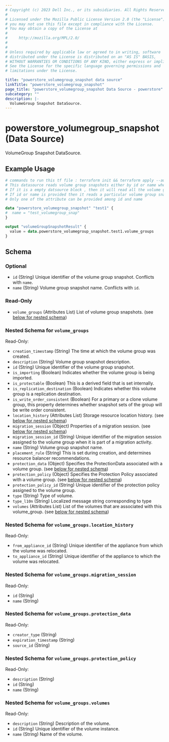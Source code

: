 ```yaml
---
# Copyright (c) 2023 Dell Inc., or its subsidiaries. All Rights Reserved.
# 
# Licensed under the Mozilla Public License Version 2.0 (the "License");
# you may not use this file except in compliance with the License.
# You may obtain a copy of the License at
# 
#     http://mozilla.org/MPL/2.0/
# 
# 
# Unless required by applicable law or agreed to in writing, software
# distributed under the License is distributed on an "AS IS" BASIS,
# WITHOUT WARRANTIES OR CONDITIONS OF ANY KIND, either express or implied.
# See the License for the specific language governing permissions and
# limitations under the License.

title: "powerstore_volumegroup_snapshot data source"
linkTitle: "powerstore_volumegroup_snapshot"
page_title: "powerstore_volumegroup_snapshot Data Source - powerstore"
subcategory: ""
description: |-
  VolumeGroup Snapshot DataSource.
---
```


# powerstore_volumegroup_snapshot (Data Source)

VolumeGroup Snapshot DataSource.

## Example Usage

```terraform
# commands to run this tf file : terraform init && terraform apply --auto-approve
# This datasource reads volume group snapshots either by id or name where user can provide a value to any one of them
# If it is a empty datsource block , then it will read all the volume group snapshots
# If id or name is provided then it reads a particular volume group snapshot with that id or name
# Only one of the attribute can be provided among id and name

data "powerstore_volumegroup_snapshot" "test1" {
#  name = "test_volumegroup_snap"
}

output "volumeGroupSnapshotResult" {
  value = data.powerstore_volumegroup_snapshot.test1.volume_groups
}
```

<!-- schema generated by tfplugindocs -->
## Schema

### Optional

- `id` (String) Unique identifier of the volume group snapshot. Conflicts with `name`.
- `name` (String) Volume group snapshot name. Conflicts with `id`.

### Read-Only

- `volume_groups` (Attributes List) List of volume group snapshots. (see [below for nested schema](#nestedatt--volume_groups))

<a id="nestedatt--volume_groups"></a>
### Nested Schema for `volume_groups`

Read-Only:

- `creation_timestamp` (String) The time at which the volume group was created.
- `description` (String) Volume group snapshot description.
- `id` (String) Unique identifier of the volume group snapshot.
- `is_importing` (Boolean) Indicates whether the volume group is being imported.
- `is_protectable` (Boolean) This is a derived field that is set internally.
- `is_replication_destination` (Boolean) Indicates whether this volume group is a replication destination.
- `is_write_order_consistent` (Boolean) For a primary or a clone volume group, this property determines whether snapshot sets of the group will be write order consistent.
- `location_history` (Attributes List) Storage resource location history. (see [below for nested schema](#nestedatt--volume_groups--location_history))
- `migration_session` (Object) Properties of a migration session. (see [below for nested schema](#nestedatt--volume_groups--migration_session))
- `migration_session_id` (String) Unique identifier of the migration session assigned to the volume group when it is part of a migration activity.
- `name` (String) Volume group snapshot name.
- `placement_rule` (String) This is set during creation, and determines resource balancer recommendations.
- `protection_data` (Object) Specifies the ProtectionData associated with a volume group. (see [below for nested schema](#nestedatt--volume_groups--protection_data))
- `protection_policy` (Object) Specifies the Protection Policy associated with a volume group. (see [below for nested schema](#nestedatt--volume_groups--protection_policy))
- `protection_policy_id` (String) Unique identifier of the protection policy assigned to the volume group.
- `type` (String) Type of volume.
- `type_l10n` (String) Localized message string corresponding to type
- `volumes` (Attributes List) List of the volumes that are associated with this volume_group. (see [below for nested schema](#nestedatt--volume_groups--volumes))

<a id="nestedatt--volume_groups--location_history"></a>
### Nested Schema for `volume_groups.location_history`

Read-Only:

- `from_appliance_id` (String) Unique identifier of the appliance from which the volume was relocated.
- `to_appliance_id` (String) Unique identifier of the appliance to which the volume was relocated.


<a id="nestedatt--volume_groups--migration_session"></a>
### Nested Schema for `volume_groups.migration_session`

Read-Only:

- `id` (String)
- `name` (String)


<a id="nestedatt--volume_groups--protection_data"></a>
### Nested Schema for `volume_groups.protection_data`

Read-Only:

- `creator_type` (String)
- `expiration_timestamp` (String)
- `source_id` (String)


<a id="nestedatt--volume_groups--protection_policy"></a>
### Nested Schema for `volume_groups.protection_policy`

Read-Only:

- `description` (String)
- `id` (String)
- `name` (String)


<a id="nestedatt--volume_groups--volumes"></a>
### Nested Schema for `volume_groups.volumes`

Read-Only:

- `description` (String) Description of the volume.
- `id` (String) Unique identifier of the volume instance.
- `name` (String) Name of the volume.